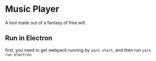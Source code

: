 # Music Player

A tool made out of a fantasy of free will.

## Run in Electron

first, you need to get webpack running by `yarn start`, and then run `yarn run electron`
